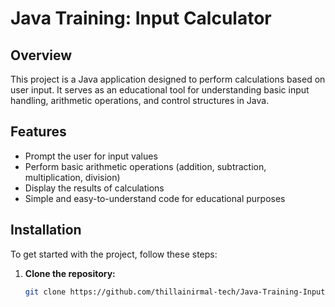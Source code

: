 # Java Training: Input Calculator

## Overview
This project is a Java application designed to perform calculations based on user input. It serves as an educational tool for understanding basic input handling, arithmetic operations, and control structures in Java.

## Features
- Prompt the user for input values
- Perform basic arithmetic operations (addition, subtraction, multiplication, division)
- Display the results of calculations
- Simple and easy-to-understand code for educational purposes

## Installation
To get started with the project, follow these steps:

1. **Clone the repository:**
   ```sh
   git clone https://github.com/thillainirmal-tech/Java-Training-InputCalculator.git
